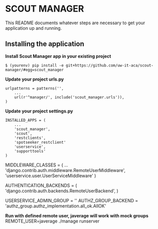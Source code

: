 SCOUT MANAGER
=============

This README documents whatever steps are necessary to get your application up and running.

## Installing the application ##

**Install Scout Manager app in your existing project**  

    $ (yourenv) pip install -e git+https://github.com/uw-it-aca/scout-manager/#egg=scout_manager

**Update your project urls.py**

    urlpatterns = patterns('',
        ...
        url(r'^manager/', include('scout_manager.urls')),
    )

**Update your project settings.py**

    INSTALLED_APPS = (
        ...
        'scout_manager',
        'scout',
        'restclients',
        'spotseeker_restclient'
        'userservice',
        'supporttools'
    )

MIDDLEWARE_CLASSES = (
        ...
        'django.contrib.auth.middleware.RemoteUserMiddleware',
        'userservice.user.UserServiceMiddleware'
    )

AUTHENTICATION_BACKENDS = (
        'django.contrib.auth.backends.RemoteUserBackend',
    )

USERSERVICE_ADMIN_GROUP = ''
AUTHZ_GROUP_BACKEND = 'authz_group.authz_implementation.all_ok.AllOK'


**Run with defined remote user, javerage will work with mock groups**
REMOTE_USER=javerage ./manage runserver